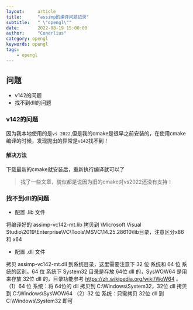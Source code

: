 ```yaml
---
layout:     article
title:      "assimp的编译问题记录"
subtitle:   " \"opengl\""
date:       2022-08-19 15:00:00
author:     "Conerlius"
category: opengl
keywords: opengl
tags:
    - opengl
---
```


## 问题

- v142的问题
- 找不到dll的问题


### v142的问题

因为我本地使用的是`vs 2022`,但是我的cmake是很早之前安装的，在使用cmake编译的时候，发现抛出的异常是`v142`找不到！

#### 解决方法

下载最新的cmake就安装后，重新执行编译就可以了

> 找了一些文章，貌似都是说因为旧的cmake对vs2022还没有支持！

### 找不到dll的问题

- 配置 .lib 文件

将编译好的 assimp-vc142-mt.lib 拷贝到 \Microsoft Visual Studio\2019\Enterprise\VC\Tools\MSVC\14.25.28610\lib目录，注意区分x86 和 x64

- 配置 .dll 文件

拷贝 assimp-vc142-mt.dll 到系统目录，这里需要注意下 32 位 系统和 64 位 系统的区别。64 位 系统下 System32 目录是存放 64位 dll 的，SysWOW64 是用来存放 32位 dll 的，目录功能参考 https://zh.wikipedia.org/wiki/WoW64 。
（1）64 位 系统：将 64位的 dll 拷贝到 C:\Windows\System32，32位 dll 拷贝到 C:\Windows\SysWOW64
（2）32 位 系统：只需拷贝 32位 dll 到 C:\Windows\System32 即可